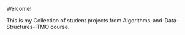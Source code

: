 Welcome!

This is my Collection of student projects from Algorithms-and-Data-Structures-ITMO course.
